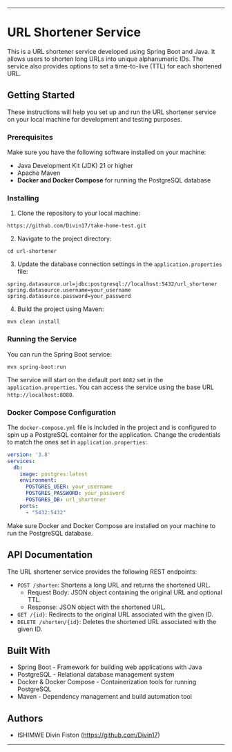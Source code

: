 
---

# URL Shortener Service

This is a URL shortener service developed using Spring Boot and Java. It allows users to shorten long URLs into unique alphanumeric IDs. The service also provides options to set a time-to-live (TTL) for each shortened URL.

## Getting Started

These instructions will help you set up and run the URL shortener service on your local machine for development and testing purposes.

### Prerequisites

Make sure you have the following software installed on your machine:

- Java Development Kit (JDK) 21 or higher
- Apache Maven
- **Docker and Docker Compose** for running the PostgreSQL database

### Installing

1. Clone the repository to your local machine:

```
https://github.com/Divin17/take-home-test.git
```

2. Navigate to the project directory:

```
cd url-shortener
```

3. Update the database connection settings in the `application.properties` file:

```
spring.datasource.url=jdbc:postgresql://localhost:5432/url_shortener
spring.datasource.username=your_username
spring.datasource.password=your_password
```

4. Build the project using Maven:

```
mvn clean install
```

### Running the Service

You can run the Spring Boot service:

```
mvn spring-boot:run
```

The service will start on the default port `8082` set in the `application.properties`. You can access the service using the base URL `http://localhost:8080`.

### Docker Compose Configuration

The `docker-compose.yml` file is included in the project and is configured to spin up a PostgreSQL container for the application. Change the credentials to match the ones set in `application.properties`:

```yaml
version: '3.8'
services:
  db:
    image: postgres:latest
    environment:
      POSTGRES_USER: your_username
      POSTGRES_PASSWORD: your_password
      POSTGRES_DB: url_shortener
    ports:
      - "5432:5432"
```

Make sure Docker and Docker Compose are installed on your machine to run the PostgreSQL database.

## API Documentation

The URL shortener service provides the following REST endpoints:

- `POST /shorten`: Shortens a long URL and returns the shortened URL.
  - Request Body: JSON object containing the original URL and optional TTL.
  - Response: JSON object with the shortened URL.
- `GET /{id}`: Redirects to the original URL associated with the given ID.
- `DELETE /shorten/{id}`: Deletes the shortened URL associated with the given ID.

## Built With

- Spring Boot - Framework for building web applications with Java
- PostgreSQL - Relational database management system
- Docker & Docker Compose - Containerization tools for running PostgreSQL
- Maven - Dependency management and build automation tool

## Authors

- ISHIMWE Divin Fiston (https://github.com/Divin17)

---